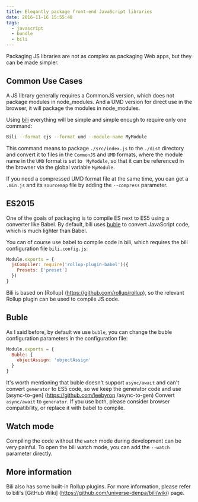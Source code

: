 ```yaml
---
title: Elegantly package front-end JavaScript libraries
date: 2016-11-16 15:55:48
tags:
  - javascript
  - bundle
  - bili
---
```


Packaging JS libraries are not as complex as packaging Web apps, but they can be made simpler.

## <span>Common Use Cases</span>

A JS library generally requires a CommonJS version, which does not package modules in node_modules. And a UMD version for direct use in the browser, it will package the modules in node_modules.

Using [bili](https://github.com/universe-denpa/bili) everything will be simple and simple enough to require only one command:

```bash
Bili --format cjs --format umd --module-name MyModule
```

This command means to package `./src/index.js` to the `./dist` directory and convert it to files in the `CommonJS` and `UMD` formats, where the module name in the `UMD` format is set to ` MyModule`, so that it can be referenced in the browser via the global variable `MyModule`.

If you need a compressed UMD format file at the same time, you can get a `.min.js` and its `sourcemap` file by adding the `--compress` parameter.

## <span>ES2015</span>

One of the goals of packaging is to compile ES next to ES5 using a converter like Babel. By default, bili uses [buble](https://buble.surge.sh/guide) to convert JavaScript code, which is much lighter than Babel.

You can of course use babel to compile code in bili, which requires the bili configuration file `bili.config.js`:

```js
Module.exports = {
  jsCompiler: require('rollup-plugin-babel')({
    Presets: ['preset']
  })
}
```

Bili is based on [Rollup] (https://github.com/rollup/rollup), so the relevant Rollup plugin can be used to compile JS code.

## <span>Buble</span>

As I said before, by default we use `buble`, you can change the buble configuration parameters in the configuration file:

```js
Module.exports = {
  Buble: {
    objectAssign: 'objectAssign'
  }
}
```

It's worth mentioning that buble doesn't support `async/await` and can't convert `generator` to ES5 code, so we keep the generator code and use [async-to-gen] (https://github.com/leebyron /async-to-gen) Convert `async/await` to `generator`. If you use both, please consider browser compatibility, or replace it with babel to compile.

## <span>Watch mode</span>

Compiling the code without the `watch` mode during development can be very painful. To open the bili watch mode, you can add the `--watch` parameter directly.

## <span>More information</span>

Bili also has some built-in Rollup plugins. For more information, please refer to bili's [GitHub Wiki] (https://github.com/universe-denpa/bili/wiki) page.
